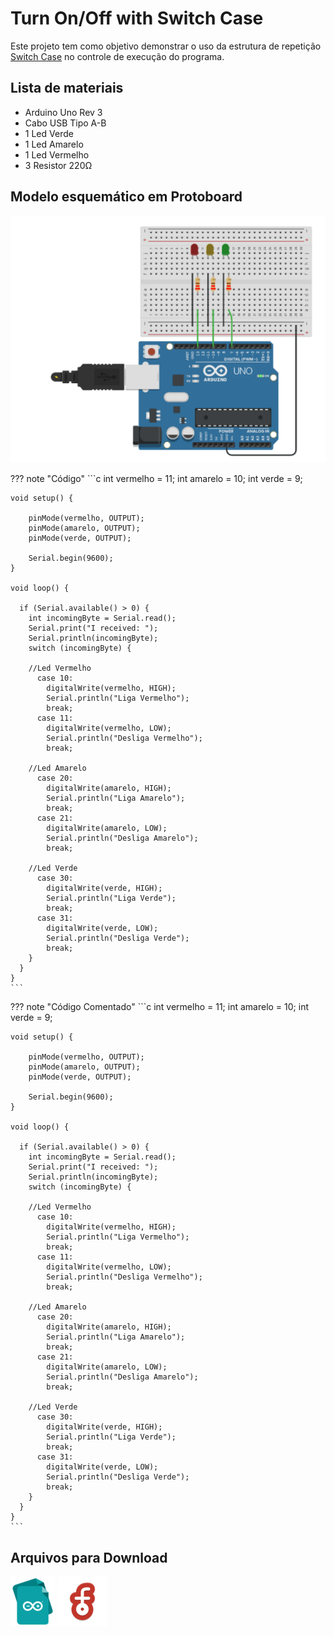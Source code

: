 # Turn On/Off with Switch Case

Este projeto tem como objetivo demonstrar o uso da estrutura de repetição [Switch Case](https://www.arduino.cc/reference/pt/language/structure/control-structure/switchcase/) no controle de execução do programa.

## Lista de materiais

 - Arduino Uno Rev 3
 - Cabo USB Tipo A-B
 - 1 Led Verde
 - 1 Led Amarelo
 - 1 Led Vermelho
 - 3 Resistor 220Ω

## Modelo esquemático em Protoboard

![Modelo esquemático](../arq/turnOnOffWithSwitchCase.png)

??? note "Código"
    ```c
    int vermelho = 11;
    int amarelo = 10; 
    int verde = 9;     

    void setup() {
      
        pinMode(vermelho, OUTPUT);
        pinMode(amarelo, OUTPUT);
        pinMode(verde, OUTPUT);

        Serial.begin(9600);
    }

    void loop() {

      if (Serial.available() > 0) {
        int incomingByte = Serial.read();
        Serial.print("I received: ");
        Serial.println(incomingByte);
        switch (incomingByte) {

        //Led Vermelho
          case 10:
            digitalWrite(vermelho, HIGH);
            Serial.println("Liga Vermelho");
            break;
          case 11:
            digitalWrite(vermelho, LOW);
            Serial.println("Desliga Vermelho");
            break;

        //Led Amarelo
          case 20:
            digitalWrite(amarelo, HIGH);
            Serial.println("Liga Amarelo");
            break;
          case 21:
            digitalWrite(amarelo, LOW);
            Serial.println("Desliga Amarelo");
            break;  

        //Led Verde
          case 30:
            digitalWrite(verde, HIGH);
            Serial.println("Liga Verde");
            break;
          case 31:
            digitalWrite(verde, LOW);
            Serial.println("Desliga Verde");
            break;  
        }
      }
    }
    ```

??? note "Código Comentado"
    ```c
    int vermelho = 11;
    int amarelo = 10; 
    int verde = 9;     

    void setup() {
      
        pinMode(vermelho, OUTPUT);
        pinMode(amarelo, OUTPUT);
        pinMode(verde, OUTPUT);

        Serial.begin(9600);
    }

    void loop() {

      if (Serial.available() > 0) {
        int incomingByte = Serial.read();
        Serial.print("I received: ");
        Serial.println(incomingByte);
        switch (incomingByte) {

        //Led Vermelho
          case 10:
            digitalWrite(vermelho, HIGH);
            Serial.println("Liga Vermelho");
            break;
          case 11:
            digitalWrite(vermelho, LOW);
            Serial.println("Desliga Vermelho");
            break;

        //Led Amarelo
          case 20:
            digitalWrite(amarelo, HIGH);
            Serial.println("Liga Amarelo");
            break;
          case 21:
            digitalWrite(amarelo, LOW);
            Serial.println("Desliga Amarelo");
            break;  

        //Led Verde
          case 30:
            digitalWrite(verde, HIGH);
            Serial.println("Liga Verde");
            break;
          case 31:
            digitalWrite(verde, LOW);
            Serial.println("Desliga Verde");
            break;  
        }
      }
    }
    ```

## Arquivos para Download

[![Arquivo ino](../arq/ino.png)](../arq/)         [![Arquivo fzz](../arq/fzz.png)](../arq/)